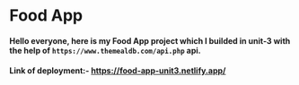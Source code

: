 # Food App

#### Hello everyone, here is my Food App project which I builded in unit-3 with the help of `https://www.themealdb.com/api.php` api.

#### Link of deployment:- https://food-app-unit3.netlify.app/
